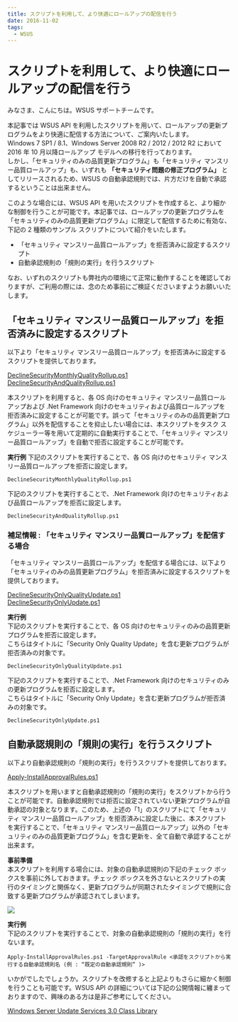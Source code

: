 ```yaml
---
title: スクリプトを利用して、より快適にロールアップの配信を行う
date: 2016-11-02
tags:
  - WSUS
---
```


# スクリプトを利用して、より快適にロールアップの配信を行う

みなさま、こんにちは。WSUS サポートチームです。

本記事では WSUS API を利用したスクリプトを用いて、ロールアップの更新プログラムをより快適に配信する方法について、ご案内いたします。  
Windows 7 SP1 / 8.1、Windows Server 2008 R2 / 2012 / 2012 R2 において 2016 年 10 月以降ロールアップ モデルへの移行を行っております。  
しかし、「セキュリティのみの品質更新プログラム」も「セキュリティ マンスリー品質ロールアップ」も、いずれも **「セキュリティ問題の修正プログラム」** としてリリースされるため、WSUS の自動承認規則では、片方だけを自動で承認するということは出来ません。

このような場合には、WSUS API を用いたスクリプトを作成すると、より細かな制御を行うことが可能です。本記事では、ロールアップの更新プログラムを「セキュリティのみの品質更新プログラム」に限定して配信するために有効な、下記の 2 種類のサンプル スクリプトについて紹介をいたします。

- 「セキュリティ マンスリー品質ロールアップ」を拒否済みに設定するスクリプト
- 自動承認規則の「規則の実行」を行うスクリプト

なお、いずれのスクリプトも弊社内の環境にて正常に動作することを確認しておりますが、ご利用の際には、念のため事前にご検証くださいますようお願いいたします。

## 「セキュリティ マンスリー品質ロールアップ」を拒否済みに設定するスクリプト
以下より「セキュリティ マンスリー品質ロールアップ」を拒否済みに設定するスクリプトを提供しております。

[DeclineSecurityMonthlyQualityRollup.ps1](https://github.com/jpmem/script/raw/main/WSUS/Maintenance/DeclineSecurityMonthlyQualityRollup.ps1)  
[DeclineSecurityAndQualityRollup.ps1](https://github.com/jpmem/script/raw/main/WSUS/Maintenance/DeclineSecurityAndQualityRollup.ps1)  

本スクリプトを利用すると、各 OS 向けのセキュリティ マンスリー品質ロールアップおよび .Net Framework 向けのセキュリティおよび品質ロールアップを拒否済みに設定することが可能です。誤って「セキュリティのみの品質更新プログラム」以外を配信することを抑止したい場合には、本スクリプトをタスク スケジューラー等を用いて定期的に自動実行することで、「セキュリティ マンスリー品質ロールアップ」を自動で拒否に設定することが可能です。

**実行例**
下記のスクリプトを実行することで、各 OS 向けのセキュリティ マンスリー品質ロールアップを拒否に設定します。

`DeclineSecurityMonthlyQualityRollup.ps1`

下記のスクリプトを実行することで、.Net Framework 向けのセキュリティおよび品質ロールアップを拒否に設定します。

`DeclineSecurityAndQualityRollup.ps1`

### 補足情報 : 「セキュリティ マンスリー品質ロールアップ」を配信する場合
「セキュリティ マンスリー品質ロールアップ」を配信する場合には、以下より「セキュリティのみの品質更新プログラム」を拒否済みに設定するスクリプトを提供しております。

[DeclineSecurityOnlyQualityUpdate.ps1](https://github.com/jpmem/script/raw/main/WSUS/Maintenance/DeclineSecurityOnlyQualityUpdate.ps1)  
[DeclineSecurityOnlyUpdate.ps1](https://github.com/jpmem/script/raw/main/WSUS/Maintenance/DeclineSecurityOnlyUpdate.ps1)  

**実行例**  
下記のスクリプトを実行することで、各 OS 向けのセキュリティのみの品質更新プログラムを拒否に設定します。  
こちらはタイトルに「Security Only Quality Update」を含む更新プログラムが拒否済みの対象です。

`DeclineSecurityOnlyQualityUpdate.ps1`

下記のスクリプトを実行することで、.Net Framework 向けのセキュリティのみの更新プログラムを拒否に設定します。  
こちらはタイトルに「Security Only Update」を含む更新プログラムが拒否済みの対象です。

`DeclineSecurityOnlyUpdate.ps1`

## 自動承認規則の「規則の実行」を行うスクリプト
以下より自動承認規則の「規則の実行」を行うスクリプトを提供しております。

[Apply-InstallApprovalRules.ps1](https://github.com/jpmem/script/raw/main/WSUS/Operation/Apply-InstallApprovalRules.ps1)  

本スクリプトを用いますと自動承認規則の「規則の実行」をスクリプトから行うことが可能です。自動承認規則では拒否に設定されていない更新プログラムが自動承認の対象となります。このため、上述の「1」のスクリプトにて「セキュリティ マンスリー品質ロールアップ」を拒否済みに設定した後に、本スクリプトを実行することで、「セキュリティ マンスリー品質ロールアップ」以外の「セキュリティのみの品質更新プログラム」を含む更新を、全て自動で承認することが出来ます。

**事前準備**  
本スクリプトを利用する場合には、対象の自動承認規則の下記のチェック ボックスを事前に外しておきます。チェック ボックスを外さないとスクリプトの実行のタイミングと関係なく、更新プログラムが同期されたタイミングで規則に合致する更新プログラムが承認されてしまいます。

![](2016-11-02_01/image-20210731022850853.png)

**実行例**  
下記のスクリプトを実行することで、対象の自動承認規則の「規則の実行」を行ないます。

`Apply-InstallApprovalRules.ps1 -TargetApprovalRule <承認をスクリプトから実行する自動承認規則名 (例 : “既定の自動承認規則” )>`


いかがでしたでしょうか。スクリプトを改修すると上記よりもさらに細かく制御を行うことも可能です。WSUS API の詳細については下記の公開情報に纏まっておりますので、興味のある方は是非ご参考にしてください。

[Windows Server Update Services 3.0 Class Library](https://docs.microsoft.com/en-us/previous-versions/windows/desktop/ms744624(v=vs.85))